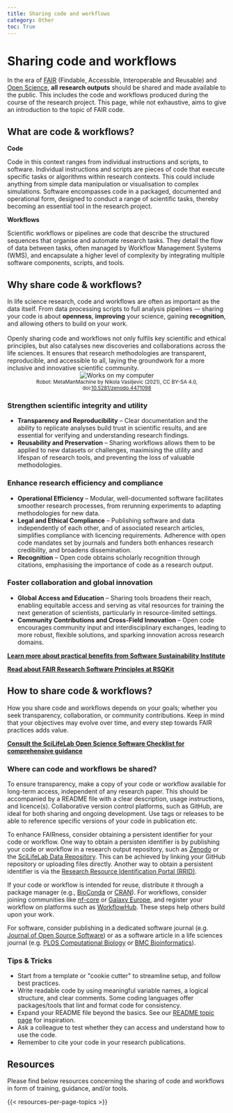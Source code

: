```yaml
---
title: Sharing code and workflows
category: Other
toc: True
---
```


# Sharing code and workflows 
In the era of [FAIR](https://data-guidelines.scilifelab.se/topics/fair-principles) (Findable, Accessible, Interoperable and Reusable) and [Open Science](https://www.vr.se/english/mandates/open-science/open-access-to-research-data.html), **all research outputs** should be shared and made available to the public. This includes the code and workflows produced during the course of the research project. This page, while not exhaustive, aims to give an introduction to the topic of FAIR code. 

## What are code & workflows?

**Code**

Code in this context ranges from individual instructions and scripts, to software. Individual instructions and scripts are pieces of code that execute specific tasks or algorithms within research contexts. This could include anything from simple data manipulation or visualisation to complex simulations. Software encompasses code in a packaged, documented and operational form, designed to conduct a range of scientific tasks, thereby becoming an essential tool in the research project.

**Workflows** 

Scientific workflows or pipelines are code that describe the structured sequences that organise and automate research tasks. They detail the flow of data between tasks, often managed by Workflow Management Systems (WMS), and encapsulate a higher level of complexity by integrating multiple software components, scripts, and tools. 

## Why share code & workflows?
<div class="row">
  <div class="col-7">
    In life science research, code and workflows are often as important as the data itself. From data processing scripts to full analysis pipelines — sharing your code is about <b>openness</b>, <b>improving</b> your science, gaining <b>recognition</b>, and allowing others to build on your work.
    <br><br>
    Openly sharing code and workflows not only fulfils key scientific and ethical principles, but also catalyses new discoveries and collaborations across the life sciences. It ensures that research methodologies are transparent, reproducible, and accessible to all, laying the groundwork for a more inclusive and innovative scientific community.
  </div>
  <div class="col-5" style="text-align: center;">
    <img src="/img/illustrations/works-on-my-computer.JPG" alt="Works on my computer" class="img-fluid">
    <br><small>Robot: MetaManMachine by Nikola Vasiljevic (2021), CC BY-SA 4.0, doi:<a href="https://doi.org/10.5281/zenodo.4471098" target="_blank">10.5281/zenodo.4471098</a></small>
  </div>
</div>

### Strengthen scientific integrity and utility

* **Transparency and Reproducibility** – Clear documentation and the ability to replicate analyses build trust in scientific results, and are essential for verifying and understanding research findings.
* **Reusability and Preservation** – Sharing workflows allows them to be applied to new datasets or challenges, maximising the utility and lifespan of research tools, and preventing the loss of valuable methodologies.

### Enhance research efficiency and compliance

* **Operational Efficiency** – Modular, well-documented software facilitates smoother research processes, from rerunning experiments to adapting methodologies for new data. 
* **Legal and Ethical Compliance** – Publishing software and data independently of each other, and of associated research articles, simplifies compliance with licencing requirements. Adherence with open code mandates set by journals and funders both enhances research credibility, and broadens dissemination.
* **Recognition** – Open code obtains scholarly recognition through citations, emphasising the importance of code as a research output.

### Foster collaboration and global innovation
* **Global Access and Education** – Sharing tools broadens their reach, enabling equitable access and serving as vital resources for training the next generation of scientists, particularly in resource-limited settings.
* **Community Contributions and Cross-Field Innovation** – Open code encourages community input and interdisciplinary exchanges, leading to more robust, flexible solutions, and sparking innovation across research domains.

<a class="link-teal" href="https://www.software.ac.uk/blog/why-should-you-care-about-reproducible-code-and-how-get-started" target="_blank"> <b>Learn more about practical benefits from Software Sustainability Institute <i class="bi bi-box-arrow-up-right"></i></b></a>

<a class="link-teal" href="https://everse.software/RSQKit/fair_rs" target="_blank"><b>Read about FAIR Research Software Principles at RSQKit <i class="bi bi-box-arrow-up-right"></i></b></a>

## How to share code & workflows?

How you share code and workflows depends on your goals; whether you seek transparency, collaboration, or community contributions. Keep in mind that your objectives may evolve over time, and every step towards FAIR practices adds value.  

<a class="link-teal" href="https://github.com/ScilifelabDataCentre/open-science-checklists/blob/main/open_software_checklist.md" target="_blank"> <b>Consult the SciLifeLab Open Science Software Checklist for comprehensive guidance <i class="bi bi-box-arrow-up-right"></i></b></a>

### Where can code and workflows be shared?

To ensure transparency, make a copy of your code or workflow available for long-term access, independent of any research paper. This should be accompanied by a README file with a clear description, usage instructions, and licence(s). Collaborative version control platforms, such as GitHub, are ideal for both sharing and ongoing development. Use tags or releases to be able to reference specific versions of your code in publication etc. 

To enhance FAIRness, consider obtaining a persistent identifier for your code or workflow. One way to obtain a persisten identifier is by publishing your code or workflow in a research output repository, such as [Zenodo](https://zenodo.org/) or the [SciLifeLab Data Repository](https://figshare.scilifelab.se/). This can be achieved by linking your GitHub repository or uploading files directly. Another way to obtain a persistent identifier is via the [Research Resource Identification Portal (RRID)](https://rrid.site). 

If your code or workflow is intended for reuse, distribute it through a package manager (e.g., [BioConda](https://bioconda.github.io/) or [CRAN](https://cran.r-project.org/)). For workflows, consider joining communities like [nf-core](https://nf-co.re/) or [Galaxy Europe](https://galaxyproject.org/eu/), and register your workflow on platforms such as [WorkflowHub](https://workflowhub.eu/). These steps help others build upon your work.

For software, consider publishing in a dedicated software journal (e.g. [Journal of Open Source Software](https://joss.theoj.org/)) or as a software article in a life sciences journal (e.g. [PLOS Computational Biology](https://collections.plos.org/collection/software/) or [BMC Bioinformatics](https://bmcbioinformatics.biomedcentral.com/submission-guidelines/preparing-your-manuscript/software-article)).

### Tips & Tricks

- Start from a template or "cookie cutter" to streamline setup, and follow best practices. 
- Write readable code by using meaningful variable names, a logical structure, and clear comments. Some coding languages offer packages/tools that lint and format code for consistency. 
- Expand your README file beyond the basics. See our [README topic page](https://data-guidelines.scilifelab.se/topics/readme-files) for inspiration. 
- Ask a colleague to test whether they can access and understand how to use the code.
- Remember to cite your code in your research publications.





## Resources
Please find below resources concerning the sharing of code and workflows in form of training, guidance, and/or tools.

{{< resources-per-page-topics >}}
